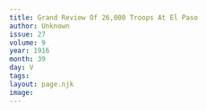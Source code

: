 ```yaml
---
title: Grand Review Of 26,000 Troops At El Paso
author: Unknown
issue: 27
volume: 9
year: 1916
month: 39
day: V
tags:
layout: page.njk
image:
---
```

